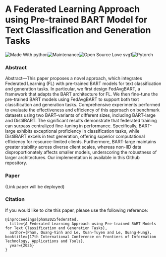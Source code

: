 # A Federated Learning Approach using Pre-trained BART Model for Text Classification and Generation Tasks
![Made With python](https://img.shields.io/badge/Made%20with-Python-brightgreen)![Maintenance](https://img.shields.io/badge/Maintained%3F-yes-green.svg)![Open Source Love svg1](https://badges.frapsoft.com/os/v1/open-source.svg?v=103)![Pytorch](https://img.shields.io/badge/Made%20with-Pytorch-green.svg)

### Abstract
Abstract—This paper proposes a novel approach, which integrates Federated Learning (FL) with pre-trained BART models
for text classification and generation tasks. In particular, we first design FedAvgBART, a framework that adapts the BART architecture for FL. We then fine-tune the pre-trained BART models using FedAvgBART to support both text classification and generation tasks. Comprehensive experiments performed to evaluate the effectiveness and efficiency of this approach on
benchmark datasets using two BART-variants of different sizes, including BART-large and DistilBART. The significant results demonstrate that federated training can surpass centralized fine-tuning in performance. Specifically, BART-large exhibits exceptional proficiency in classification tasks, while DistilBART excels in text generation, offering superior computational efficiency for resource-limited clients. Furthermore, BART-large maintains greater stability across diverse client scales, whereas non-IID
data disproportionately affects smaller models, underscoring the robustness of larger architectures. Our implementation is available in this Github repository.

### Paper
(Link paper will be deployed)

### Citation
If you would like to cite this paper, please use the following reference:
```
@inproceedings{pham2025federated,
  title={A Federated Learning Approach using Pre-trained BART Models for Text Classification and Generation Tasks},
  author={Pham, Quang-Vinh and Le, Xuan-Tuyen and Le, Quang-Hung},
booktitle={17th International Conference on Frontiers of Information Technology, Applications and Tools},
  year={2025}
}
```
